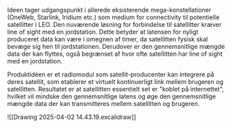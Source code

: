 Ideen tager udgangspunkt i allerede eksisterende mega-konstellationer (OneWeb, Starlink, Iridium etc.) som medium for connectivity til potentielle satellitter i LEO.
Den nuværende løsning for forbindelse til satellitter kræver line of sight med en jordstation. Dette betyder at latensen for nyligt produceret data  kan være i omegnen af timer, da satellitten fysisk skal bevæge sig hen til jordstationen. Derudover er den gennemsnitlige mængde data der kan flyttes, også begrænset af hvor ofte satellitten har line of sight med en jordstation. 

Produktidéen er et radiomodul som satellit-producenter kan integrere på deres satellit, som etablerer et virtuelt kontinuerligt link mellem brugeren og satellitten. 
Resultatet er at satellitten essentielt set er "koblet på internettet", hvilket vil mindske den gennemsnitlige latens og øge den gennemsnitlige mængde data der kan transmitteres mellem satellitten og brugeren. 

![[Drawing 2025-04-02 14.43.19.excalidraw]]

